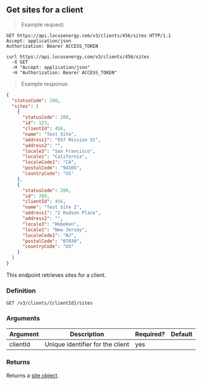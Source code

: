 ## Get sites for a client

> Example request:

```http
GET https://api.locusenergy.com/v3/clients/456/sites HTTP/1.1
Accept: application/json
Authorization: Bearer ACCESS_TOKEN
```

```shell
curl https://api.locusenergy.com/v3/clients/456/sites
  -X GET
  -H "Accept: application/json"
  -H "Authorization: Bearer ACCESS_TOKEN"
```

> Example response:

```json
{
  "statusCode": 200,
  "sites": [
    {
      "statusCode": 200,
      "id": 123,
      "clientId": 456,
      "name": "Test Site",
      "address1": "657 Mission St",
      "address2": "",
      "locale3": "San Francisco",
      "locale1": "California",
      "localeCode1": "CA",
      "postalCode": "94105",
      "countryCode": "US"
    },
    {
      "statusCode": 200,
      "id": 789,
      "clientId": 456,
      "name": "Test Site 2",
      "address1": "2 Hudson Place",
      "address2": "",
      "locale3": "Hoboken",
      "locale1": "New Jersey",
      "localeCode1": "NJ",
      "postalCode": "07030",
      "countryCode": "US"
    }
  ]
}
```

This endpoint retrieves sites for a client.

### Definition

`GET /v3/clients/{clientId}/sites`

### Arguments

Argument | Description | Required? | Default
--- | --- | --- | ---
clientId | Unique identifier for the client | yes |

### Returns

Returns a [site object](#site-object).
